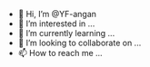 - 👋 Hi, I’m @YF-angan
- 👀 I’m interested in ...
- 🌱 I’m currently learning ...
- 💞️ I’m looking to collaborate on ...
- 📫 How to reach me ...

<!---
YF-angan/YF-angan is a ✨ special ✨ repository because its `README.md` (this file) appears on your GitHub profile.
You can click the Preview link to take a look at your changes.
--->
